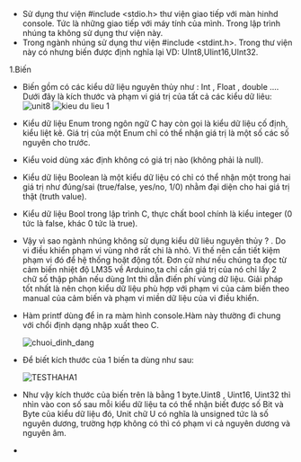 - Sử dụng thư viện #include <stdio.h>  thư viện giao tiếp với màn hinhd console. Tức là những giao tiếp với máy tính của mình. Trong lập trình nhúng ta không sử dụng thư viện này.
- Trong ngành nhúng sử dụng thư viện #include <stdint.h>. Trong thư viện này có nhưng biến được định nghĩa lại VD: UInt8,UIint16,UInt32.

1.Biến
  + Biến gồm có các kiểu dữ liệu nguyên thủy như : Int , Float , double ....
    Dưới đây là kích thước và phạm vi giá trị của tất cả các kiểu dữ liêu:
    ![unit8](https://github.com/LuanAmelIT/Hala_learnC/assets/150274175/97a60f65-4d2b-4911-b8d8-5a110fa91245)
    ![kieu du lieu 1](https://github.com/LuanAmelIT/Hala_learnC/assets/150274175/0812c7fa-c189-4685-97f3-659ebdba4968)
    
  + Kiểu dữ liệu Enum trong ngôn ngữ C hay còn gọi là kiểu dữ liệu cố định, kiểu liệt kê. Giá trị của một Enum chỉ có thể nhận giá trị là một số các số nguyên cho trước.
  +  Kiểu void dùng xác định không có giá trị nào (không phải là null).
  +  Kiểu dữ liệu Boolean là một kiểu dữ liệu có chỉ có thể nhận một trong hai giá trị như đúng/sai (true/false, yes/no, 1/0) nhằm đại diện cho hai giá trị thật (truth value).
  +  Kiểu dữ liệu Bool trong lập trình C, thực chất bool chính là kiểu integer (0 tức là false, khác 0 tức là true).

+ Vậy vì sao ngành nhúng không sử dụng kiểu dữ liêu nguyên thủy ? . Do vi điều khiển phạm vi vùng nhớ rất chi là nhỏ. Vi thế nên cần tiết kiệm phạm vi đó để hệ thống hoặt động tốt.
  Đơn cử như nếu chúng ta đọc từ cảm biến nhiệt độ LM35 về Arduino,ta chỉ cần giá trị của nó chỉ lấy 2 chữ số thập phân nếu dùng Int thì dẫn điến phí vùng dữ liệu. Giải pháp tốt nhất
  là nên chọn kiểu dữ liệu phù hợp với phạm vi của cảm biến theo manual của cảm biến và phạm vi miền dữ liệu của vi điều khiển.

+ Hàm printf dùng để in ra màm hình console.Hàm này thường đi chung với chổi định dạng nhập xuất theo C.
 
  ![chuoi_dinh_dang](https://github.com/LuanAmelIT/Hala_learnC/assets/150274175/630d869b-580e-4a48-82b1-30dd1de26ed5)
    
+ Để biết kích thước của 1 biến ta dùng như sau:

  
  ![TESTHAHA1](https://github.com/LuanAmelIT/Hala_learnC/assets/150274175/bbe104f2-8b20-4372-ae6e-53b85395fe8a)
+ Như vậy kích thước của biến trên là bằng 1 byte.Uint8 , Uint16, Uint32 thì nhìn vào con số sau mỗi kiểu dữ liệu ta có thể nhận biết được số Bit và Byte của kiểu dữ liệu đó, Unit chữ U có nghĩa là unsigned tức là số nguyên dương, trường hợp không có thì có phạm vi cả nguyên dương và nguyên âm.
+ 
  









  
